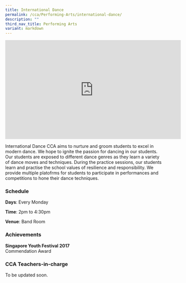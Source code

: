 ```yaml
---
title: International Dance
permalink: /cca/Performing-Arts/international-dance/
description: ""
third_nav_title: Performing Arts
variant: markdown
---
```

<center><iframe width="560" height="315" src="https://www.youtube.com/embed/LajwJWOSckQ" title="International Dance" frameborder="0" allow="accelerometer; autoplay; clipboard-write; encrypted-media; gyroscope; picture-in-picture" allowfullscreen=""></iframe></center>

International Dance CCA aims to nurture and groom students to excel in modern dance. We hope to ignite the passion for dancing in our students. Our students are exposed to different dance genres as they learn a variety of dance moves and techniques. During the practice sessions, our students learn and practise the school values of resilience and responsibility. We provide multiple platofrms for students to participate in performances and competitions to hone their dance techniques.

  

### Schedule


**Days**: Every Monday

  

**Time**: 2pm to 4:30pm

  

**Venue**: Band Room

  

### Achievements


**Singapore Youth Festival 2017**   
Commendation Award

  

### CCA Teachers-in-charge


To be updated soon.